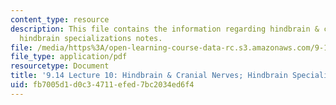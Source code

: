 ```yaml
---
content_type: resource
description: This file contains the information regarding hindbrain & cranial nerves;
  hindbrain specializations notes.
file: /media/https%3A/open-learning-course-data-rc.s3.amazonaws.com/9-14-brain-structure-and-its-origins-spring-2014/fb7005d1d0c34711efed7bc2034ed6f4_MIT9_14S14_Lecture10.pdf
file_type: application/pdf
resourcetype: Document
title: '9.14 Lecture 10: Hindbrain & Cranial Nerves; Hindbrain Specializations Notes'
uid: fb7005d1-d0c3-4711-efed-7bc2034ed6f4
---
```

